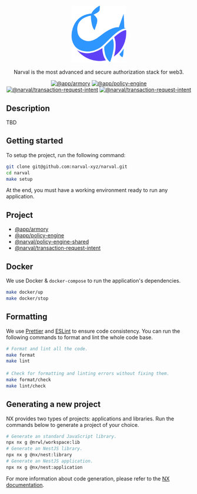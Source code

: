 <p align="center">
  <a href="https://www.narval.xyz/" target="blank"><img src="./resource/narval_logo.png" width="150" alt="Narval logo" /></a>
</p>
<p align="center">Narval is the most advanced and secure authorization stack for web3.</p>
<p align="center">
<a href="https://github.com/narval-xyz/narval/actions/workflows/armory.yml" target="_blank"><img src="https://github.com/narval-xyz/narval/actions/workflows/armory.yml/badge.svg?branch=main" alt="@app/armory" /></a>
<a href="https://github.com/narval-xyz/narval/actions/workflows/policy-engine.yml" target="_blank"><img src="https://github.com/narval-xyz/narval/actions/workflows/policy-engine.yml/badge.svg?branch=main" alt="@app/policy-engine" /></a>
<a href="https://github.com/narval-xyz/narval/actions/workflows/transaction-request-intent.yml" target="_blank"><img src="https://github.com/narval-xyz/narval/actions/workflows/transaction-request-intent.yml/badge.svg?branch=main" alt="@narval/transaction-request-intent" /></a>
<a href="https://github.com/narval-xyz/narval/actions/workflows/policy-engine-shared.yml" target="_blank"><img src="https://github.com/narval-xyz/narval/actions/workflows/policy-engine-shared.yml/badge.svg?branch=main" alt="@narval/transaction-request-intent" /></a>
</p>

## Description

TBD

## Getting started

To setup the project, run the following command:

```bash
git clone git@github.com:narval-xyz/narval.git
cd narval
make setup
```

At the end, you must have a working environment ready to run any application.

## Project

- [@app/armory](./apps/armory/README.md)
- [@app/policy-engine](./apps/policy-engine/README.md)
- [@narval/policy-engine-shared](./packages/policy-engine-shared/README.md)
- [@narval/transaction-request-intent](./packages/transaction-request-intent/README.md)

## Docker

We use Docker & `docker-compose` to run the application's dependencies.

```bash
make docker/up
make docker/stop
```

## Formatting

We use [Prettier](https://prettier.io/) and [ESLint](https://eslint.org/) to
ensure code consistency. You can run the following commands to format and lint
the whole code base.

```bash
# Format and lint all the code.
make format
make lint

# Check for formatting and linting errors without fixing them.
make format/check
make lint/check
```

## Generating a new project

NX provides two types of projects: applications and libraries. Run the commands
below to generate a project of your choice.

```bash
# Generate an standard JavaScript library.
npx nx g @nrwl/workspace:lib
# Generate an NestJS library.
npx nx g @nx/nest:library
# Generate an NestJS application.
npx nx g @nx/nest:application
```

For more information about code generation, please refer to the [NX
documentation](https://nx.dev/nx-api/nx).
